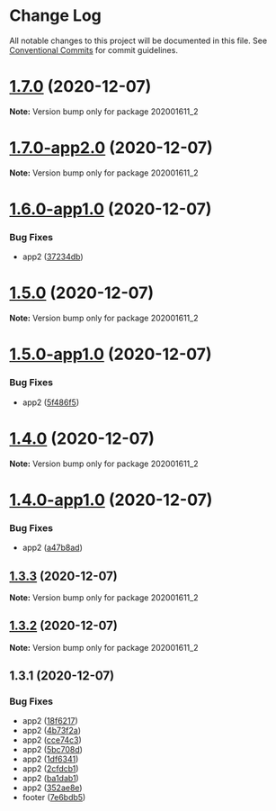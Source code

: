 # Change Log

All notable changes to this project will be documented in this file.
See [Conventional Commits](https://conventionalcommits.org) for commit guidelines.

# [1.7.0](https://github.com/aspulnik/lerna-test/compare/v1.7.0-app2.0...v1.7.0) (2020-12-07)

**Note:** Version bump only for package 202001611_2





# [1.7.0-app2.0](https://github.com/aspulnik/lerna-test/compare/v1.6.0-app1.0...v1.7.0-app2.0) (2020-12-07)

**Note:** Version bump only for package 202001611_2





# [1.6.0-app1.0](https://github.com/aspulnik/lerna-test/compare/v1.5.0...v1.6.0-app1.0) (2020-12-07)


### Bug Fixes

* app2 ([37234db](https://github.com/aspulnik/lerna-test/commit/37234db3cd9e63ce09ad287b3bd0bfffd1277f13))





# [1.5.0](https://github.com/aspulnik/lerna-test/compare/v1.5.0-app1.0...v1.5.0) (2020-12-07)

**Note:** Version bump only for package 202001611_2





# [1.5.0-app1.0](https://github.com/aspulnik/lerna-test/compare/v1.4.0...v1.5.0-app1.0) (2020-12-07)


### Bug Fixes

* app2 ([5f486f5](https://github.com/aspulnik/lerna-test/commit/5f486f5bd4df4c2acc4a733c192089d6d9687e72))





# [1.4.0](https://github.com/aspulnik/lerna-test/compare/v1.4.0-app1.0...v1.4.0) (2020-12-07)

**Note:** Version bump only for package 202001611_2





# [1.4.0-app1.0](https://github.com/aspulnik/lerna-test/compare/v1.3.3...v1.4.0-app1.0) (2020-12-07)


### Bug Fixes

* app2 ([a47b8ad](https://github.com/aspulnik/lerna-test/commit/a47b8ad7974edf6d159a12a2db06bdd98d8449a8))





## [1.3.3](https://github.com/aspulnik/lerna-test/compare/v1.3.2...v1.3.3) (2020-12-07)

**Note:** Version bump only for package 202001611_2





## [1.3.2](https://github.com/aspulnik/lerna-test/compare/v1.3.1...v1.3.2) (2020-12-07)

**Note:** Version bump only for package 202001611_2





## 1.3.1 (2020-12-07)


### Bug Fixes

* app2 ([18f6217](https://github.com/aspulnik/lerna-test/commit/18f62179152c820d69d35e376d14bfd80d824fe2))
* app2 ([4b73f2a](https://github.com/aspulnik/lerna-test/commit/4b73f2a93c5e34b4cf0f30e4f5daf97445c11b26))
* app2 ([cce74c3](https://github.com/aspulnik/lerna-test/commit/cce74c3b0cf8133dad86ce97fe8767147647e80b))
* app2 ([5bc708d](https://github.com/aspulnik/lerna-test/commit/5bc708d906d713a57ddd9b94a995f08a7d7fed58))
* app2 ([1df6341](https://github.com/aspulnik/lerna-test/commit/1df63410f4392a7ced71ab158aa817d855534c22))
* app2 ([2cfdcb1](https://github.com/aspulnik/lerna-test/commit/2cfdcb18c27e52a3b9980d640ba9451127e40cd5))
* app2 ([ba1dab1](https://github.com/aspulnik/lerna-test/commit/ba1dab1637850201fdc54b85a9bb125ff1fca743))
* app2 ([352ae8e](https://github.com/aspulnik/lerna-test/commit/352ae8e197fb6c540b328b67f0e84f11e71754b4))
* footer ([7e6bdb5](https://github.com/aspulnik/lerna-test/commit/7e6bdb51772a2414d1d98defeed96cb1d2fb02e9))
